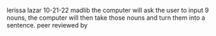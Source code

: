 lerissa lazar
10-21-22
madlib
the computer will ask the user to input 9 nouns, the computer will then take those nouns and turn them into a sentence.
peer reviewed by
